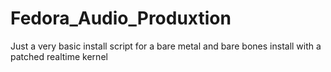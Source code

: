 # Fedora_Audio_Produxtion

Just a very basic install script for a bare metal and bare bones install with a patched realtime kernel
